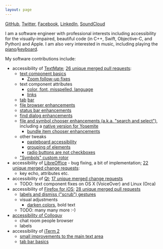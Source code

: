 ```yaml
---
layout: page
---
```


[GitHub](https://github.com/dusek),
[Twitter](https://twitter.com/BorisDusek),
[Facebook](https://facebook.com/boris.dusek),
[LinkedIn](http://cz.linkedin.com/in/dusek1),
[SoundCloud](https://soundcloud.com/bdusek)

I am a software engineer with professional interests including accessibility for the visually-impaired, beautiful code
(in C++, Swift, Objective-C, and Python) and Apple. I am also very interested in music,
including playing the [piano](https://soundcloud.com/bdusek/pc-vs-mac)/[keyboard](https://soundcloud.com/bdusek/interstellar-impression-v0-1).

My software contributions include:

* accessibility of [TextMate](https://macromates.com); [26 unique merged pull requests](https://github.com/textmate/textmate/pulls?utf8=✓&q=is%3Apr+author%3Adusek+):
    * [text component basics](https://github.com/textmate/textmate/pull/621)
        * [Zoom follow-up fixes](https://github.com/textmate/textmate/pull/1242)
    * text component attributes
        * [color, font, misspelled, language](https://github.com/textmate/textmate/pull/1114)
        * [links](https://github.com/textmate/textmate/pull/1184)
    * [tab](https://github.com/textmate/textmate/pull/669) [bar](https://github.com/textmate/textmate/pull/930)
    * [file browser enhancements](https://github.com/textmate/textmate/pull/929)
    * [status bar enhancements](https://github.com/textmate/textmate/pull/857)
    * [find dialog enhancements](https://github.com/textmate/textmate/pull/1221)
    * [file and symbol chooser enhancements (a.k.a. "search and select")](https://github.com/textmate/textmate/pull/1216), including a [native version for Yosemite](https://github.com/textmate/textmate/pull/1234)
        * [bundle item chooser enhancements](https://github.com/textmate/textmate/pull/1246)
    * other tweaks
        * [pasteboard accessibility](https://github.com/textmate/textmate/pull/670)
        * [grouping of elements](https://github.com/textmate/textmate/pull/856)
        * [radio buttons are not checkboxes](https://github.com/textmate/textmate/pull/928)
    * ["Symbols" custom rotor](https://github.com/textmate/textmate/pull/1431)
* accessibility of [LibreOffice](https://www.libreoffice.org) - bug fixing, a bit of implementation; [22 unique merged change requests](https://gerrit.libreoffice.org/#/q/branch:master+owner:%22Boris+Du%25C5%25A1ek+%253Cme%2540dusek.me%253E%22):
    * key echo, attributes etc.
* accessibility of [Qt](https://www.qt.io/); [17 unique merged change requests](https://codereview.qt-project.org/#/q/owner:%22Boris+Du%25C5%25A1ek+%253Cme%2540dusek.me%253E%22+status:merged+branch:dev,n,z)
    * TODO: text component fixes on OS X (VoiceOver) and Linux (Orca)
* accessibility of [Firefox for iOS](http://github.com/mozilla/firefox-ios); [28 unique merged pull requests](https://github.com/mozilla-mobile/firefox-ios/pulls?utf8=✓&q=is%3Apr+author%3Adusek+)
    * [labels and dismiss ("scrub") gestures](https://github.com/mozilla/firefox-ios/pull/77)
    * visual adjustments
        * [darken colors](https://github.com/mozilla/firefox-ios/pull/97), bold text
    * TODO: many many more :-)
* [accessibility of Colloquy](http://colloquy.info/project/ticket/3222)
    * chat room people browser
    * labels
* accessibility of [iTerm 2](http://iterm2.com/)
    * [small improvements to the main text area](https://github.com/gnachman/iTerm2/pull/123)
    * [tab bar basics](https://github.com/gnachman/iTerm2/pull/122)
